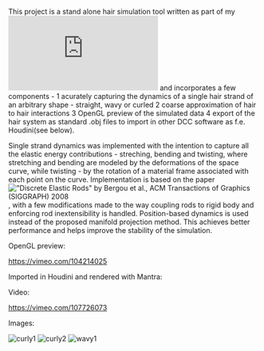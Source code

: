 This project is a stand alone hair simulation tool written as part of my ![master thesis at BU](https://nccastaff.bournemouth.ac.uk/jmacey/MastersProjects/MSc14/03/index.html) and incorporates a few components - 
1 acurately capturing the dynamics of a single hair strand of an arbitrary shape - straight, wavy or curled
2 coarse approximation of hair to hair interactions
3 OpenGL preview of the simulated data
4 export of the hair system as standard .obj files to import in other DCC software as f.e. Houdini(see below).

Single strand dynamics was implemented with the intention to capture all the elastic energy contributions - streching, bending and twisting,
where stretching and bending are modeled by the deformations of the space curve, while twisting - by the rotation of a material frame associated 
with each point on the curve. Implementation is based on the paper !["Discrete Elastic Rods" by Bergou et al., ACM Transactions of Graphics (SIGGRAPH) 2008](http://www.cs.columbia.edu/cg/rods/),
with a few modifications made to the way coupling rods to rigid body and enforcing rod inextensibility is handled. Position-based dynamics is used
instead of the proposed manifold projection method. This achieves better performance and helps improve the stability of the simulation.

OpenGL preview:

https://vimeo.com/104214025

Imported in Houdini and rendered with Mantra:

Video:

https://vimeo.com/107726073

Images:

![curly1](https://cloud.githubusercontent.com/assets/133900/25644666/8deb69e0-2fb0-11e7-8a5e-b12966618a28.jpg)
![curly2](https://cloud.githubusercontent.com/assets/133900/25644672/9255b5bc-2fb0-11e7-89de-55003e8e432a.jpg)
![wavy1](https://cloud.githubusercontent.com/assets/133900/25644673/961af5c2-2fb0-11e7-88ac-8ae2eac4a33b.jpg)
